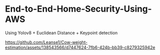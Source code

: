 # End-to-End-Home-Security-Using-AWS
Using Yolov8 + Euclidean Distance + Keypoint detection


https://github.com/Leanse1/Cow-weight-estimation/assets/138543566/d7447624-7fb6-424b-bb39-c8279325942e



